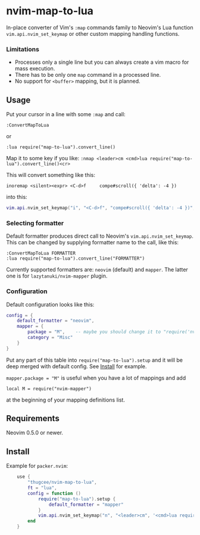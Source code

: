 # nvim-map-to-lua

In-place converter of Vim's `:map` commands family to Neovim's Lua
function `vim.api.nvim_set_keymap` or other custom mapping handling
functions.

### Limitations

- Processes only a single line but you can always create a vim macro for mass execution.
- There has to be only one `map` command in a processed line.
- No support for `<buffer>` mapping, but it is planned.

## Usage

Put your cursor in a line with some `:map` and call:
```
:ConvertMapToLua
```
or
```
:lua require("map-to-lua").convert_line()
```
Map it to some key if you like: `:nmap <leader>cm <cmd>lua require("map-to-lua").convert_line()<cr>`

This will convert something like this:
```
inoremap <silent><expr> <C-d>f     compe#scroll({ 'delta': -4 })
```
into this:
```lua
vim.api.nvim_set_keymap("i", "<C-d>f", "compe#scroll({ 'delta': -4 })", { expr = true, noremap = true, silent = true, })
```

### Selecting formatter

Default formatter produces direct call to Neovim's `vim.api.nvim_set_keymap`. This can be changed
by supplying formatter name to the call, like this:
```
:ConvertMapToLua FORMATTER
:lua require("map-to-lua").convert_line("FORMATTER")
```

Currently supported formatters are: `neovim` (default) and `mapper`. The latter one is for
`lazytanuki/nvim-mapper` plugin.

### Configuration
Default configuration looks like this:
```lua
config = {
    default_formatter = "neovim",
    mapper = {
        package = "M",    -- maybe you should change it to "require('nvim-mapper')"
        category = "Misc"
    }
}
```

Put any part of this table into `require("map-to-lua").setup` and it will be deep merged
with default config. See [Install](#Install) for example.

`mapper.package = "M"` is useful when you have a lot of mappings and add
```
local M = require("nvim-mapper")
```
at the beginning of your mapping definitions list.

## Requirements

Neovim 0.5.0 or newer.

## Install

Example for `packer.nvim`:
```lua
    use {
        "thugcee/nvim-map-to-lua",
        ft = "lua",
        config = function ()
            require("map-to-lua").setup {
                default_formatter = "mapper"
            }
            vim.api.nvim_set_keymap("n", "<leader>cm", '<cmd>lua require("map-to-lua").convert_line()<cr>', { })
        end
    }
```
